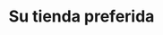 ---
title: "Su tienda preferida"
url: /ciudad-satelite/su-tienda-preferida-calle-sebastian-mendoza/
shop: Lebensmittel
---